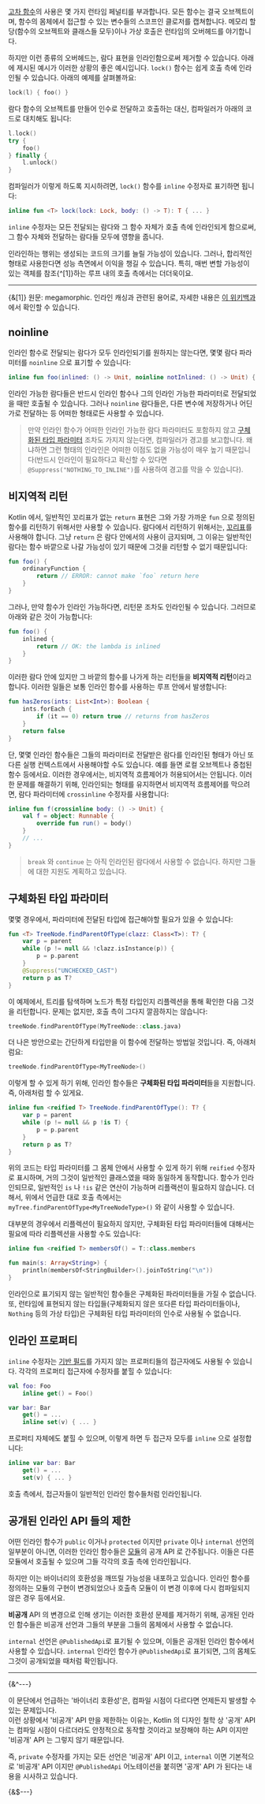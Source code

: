 [고차 함수](/docs/lambdas.md)의 사용은 몇 가지 런타임 페널티를 부과합니다.
모든 함수는 결국 오브젝트이며, 함수의 몸체에서 접근할 수 있는 변수들의 스코프인 클로저를 캡쳐합니다.
메모리 할당(함수의 오브젝트와 클래스들 모두)이나 가상 호출은 런타임의 오버헤드를 야기합니다.

하지만 이런 종류의 오버헤드는, 람다 표현을 인라인함으로써 제거할 수 있습니다.
아래에 제시된 예시가 이러한 상황의 좋은 예시입니다. `lock()` 함수는 쉽게 호출 측에 인라인될 수 있습니다.
아래의 예제를 살펴볼까요:

```kotlin
lock(l) { foo() }
```

람다 함수의 오브젝트를 만들어 인수로 전달하고 호출하는 대신, 컴파일러가 아래의 코드로 대치해도 됩니다:

```kotlin
l.lock()
try {
    foo()
} finally {
    l.unlock()
}
```

컴파일러가 이렇게 하도록 지시하려면, `lock()` 함수를  `inline` 수정자로 표기하면 됩니다:

```kotlin
inline fun <T> lock(lock: Lock, body: () -> T): T { ... }
```

`inline` 수정자는 모든 전달되는 람다와 그 함수 자체가 호출 측에 인라인되게 함으로써, 그 함수 자체와 전달하는 람다들 모두에 영향을 줍니다.

인라인하는 행위는 생성되는 코드의 크기를 늘릴 가능성이 있습니다. 
그러나, 합리적인 형태로 사용한다면 성능 측면에서 이익을 챙길 수 있습니다. 
특히, 매번 변할 가능성이 있는 객체를 참조{^[1]}하는 루프 내의 호출 측에서는 더더욱이요.

---
{&[1]} 원문: megamorphic. 인라인 캐싱과 관련된 용어로, 자세한 내용은 [이 위키백과](https://en.wikipedia.org/wiki/Inline_caching)에서 확인할 수 있습니다.


## noinline

인라인 함수로 전달되는 람다가 모두 인라인되기를 원하지는 않는다면, 몇몇 람다 파라미터를 `noinline` 으로 표기할 수 있습니다:

```kotlin
inline fun foo(inlined: () -> Unit, noinline notInlined: () -> Unit) { ... }
```

인라인 가능한 람다들은 반드시 인라인 함수나 그의 인라인 가능한 파라미터로 전달되었을 때만 호출될 수 있습니다.
그러나 `noinline` 람다들은, 다른 변수에 저장하거나 어딘가로 전달하는 등 어떠한 형태로든 사용할 수 있습니다.

> 만약 인라인 함수가 어떠한 인라인 가능한 람다 파라미터도 포함하지 않고 [구체화된 타입 파라미터](#구체화된-타입-파라미터) 조차도 가지지 않는다면,
> 컴파일러가 경고를 보고합니다. 왜냐하면 그런 형태의 인라인은 어떠한 이점도 없을 가능성이 매우 높기 때문입니다(반드시 인라인이 필요하다고 확신할 수 있다면 `@Suppress("NOTHING_TO_INLINE")`를 사용하여 경고를 막을 수 있습니다).

## 비지역적 리턴

Kotlin 에서, 일반적인 꼬리표가 없는 `return` 표현은 그와 가장 가까운 `fun` 으로 정의된 함수를 리턴하기 위해서만 사용할 수 있습니다.
람다에서 리턴하기 위해서는, [꼬리표](/docs/returns.md#꼬리표가-붙은-리턴)를 사용해야 합니다.
그냥 `return` 은 람다 안에서의 사용이 금지되며, 그 이유는 일반적인 람다는 함수 바깥으로 나갈 가능성이 있기 때문에 그것을 리턴할 수 없기 때문입니다:

```kotlin
fun foo() {
    ordinaryFunction {
        return // ERROR: cannot make `foo` return here
    }
}
```

그러나, 만약 함수가 인라인 가능하다면, 리턴문 조차도 인라인될 수 있습니다. 그러므로 아래와 같은 것이 가능합니다:

```kotlin
fun foo() {
    inlined {
        return // OK: the lambda is inlined
    }
}
```

이러한 람다 안에 있지만 그 바깥의 함수를 나가게 하는 리턴들을 **비지역적 리턴**이라고 합니다.
이러한 일들은 보통 인라인 함수를 사용하는 루프 안에서 발생합니다:

```kotlin
fun hasZeros(ints: List<Int>): Boolean {
    ints.forEach {
        if (it == 0) return true // returns from hasZeros
    }
    return false
}
```

단, 몇몇 인라인 함수들은 그들의 파라미터로 전달받은 람다를 인라인된 형태가 아닌 또다른 실행 컨텍스트에서 사용해야할 수도 있습니다.
예를 들면 로컬 오브젝트나 중첩된 함수 등에서요. 이러한 경우에서는, 비지역적 흐름제어가 허용되어서는 안됩니다.
이러한 문제를 해결하기 위해, 인라인되는 형태를 유지하면서 비지역적 흐름제어를 막으려면, 람다 파라미터에 `crossinline` 수정자를 사용합니다:

```kotlin
inline fun f(crossinline body: () -> Unit) {
    val f = object: Runnable {
        override fun run() = body()
    }
    // ...
}
```

> `break` 와 `continue` 는 아직 인라인된 람다에서 사용할 수 없습니다. 하지만 그들에 대한 지원도 계획하고 있습니다.

## 구체화된 타입 파라미터

몇몇 경우에서, 파라미터에 전달된 타입에 접근해야할 필요가 있을 수 있습니다:

```kotlin
fun <T> TreeNode.findParentOfType(clazz: Class<T>): T? {
    var p = parent
    while (p != null && !clazz.isInstance(p)) {
        p = p.parent
    }
    @Suppress("UNCHECKED_CAST")
    return p as T?
}
```

이 예제에서, 트리를 탐색하며 노드가 특정 타입인지 리플렉션을 통해 확인한 다음 그것을 리턴합니다.
문제는 없지만, 호출 측이 그다지 깔끔하지는 않습니다:

```kotlin
treeNode.findParentOfType(MyTreeNode::class.java)
```

더 나은 방안으로는 간단하게 타입만을 이 함수에 전달하는 방법일 것입니다. 즉, 아래처럼요:

```kotlin
treeNode.findParentOfType<MyTreeNode>()
```

이렇게 할 수 있게 하기 위해, 인라인 함수들은 **구체화된 타입 파라미터**들을 지원합니다.
즉, 아래처럼 할 수 있게요.

```kotlin
inline fun <reified T> TreeNode.findParentOfType(): T? {
    var p = parent
    while (p != null && p !is T) {
        p = p.parent
    }
    return p as T?
}
```

위의 코드는 타입 파라미터를 그 몸체 안에서 사용할 수 있게 하기 위해 `reified` 수정자로 표시하며, 거의 그것이 일반적인 클래스였을 때와 동일하게 동작합니다.
함수가 인라인되므로, 일반적인 `is` 나 `!is` 같은 연산이 가능하며 리플랙션이 필요하지 않습니다. 
더해서, 위에서 언급한 대로 호출 측에서는 `myTree.findParentOfType<MyTreeNodeType>()` 와 같이 사용할 수 있습니다.

대부분의 경우에서 리플렉션이 필요하지 않지만, 구체화된 타입 파라미터들에 대해서는 필요에 따라 리플렉션을 사용할 수도 있습니다:

```kotlin
inline fun <reified T> membersOf() = T::class.members

fun main(s: Array<String>) {
    println(membersOf<StringBuilder>().joinToString("\n"))
}
```

인라인으로 표기되지 않는 일반적인 함수들은 구체화된 파라미터들을 가질 수 없습니다.
또, 런타임에 표현되지 않는 타입들(구체화되지 않은 또다른 타입 파라미터들이나, `Nothing` 등의 가상 타입)은
구체화된 타입 파라미터의 인수로 사용될 수 없습니다.

## 인라인 프로퍼티

`inline` 수정자는 [기반 필드](/docs/properties.md#기반-필드)를 가지지 않는 프로퍼티들의 접근자에도 사용될 수 있습니다.
각각의 프로퍼티 접근자에 수정자를 붙힐 수 있습니다:

```kotlin
val foo: Foo
    inline get() = Foo()

var bar: Bar
    get() = ...
    inline set(v) { ... }
```

프로퍼티 자체에도 붙힐 수 있으며, 이렇게 하면 두 접근자 모두를 `inline` 으로 설정합니다:

```kotlin
inline var bar: Bar
    get() = ...
    set(v) { ... }
```

호출 측에서, 접근자들이 일반적인 인라인 함수들처럼 인라인됩니다.


## 공개된 인라인 API 들의 제한

어떤 인라인 함수가 `public` 이거나 `protected` 이지만 `private` 이나 `internal` 선언의 일부분이 아니면,
이러한 인라인 함수들은 [모듈](/docs/visibility-modifiers.md#모듈)의 공개 API 로 간주됩니다. 
이들은 다른 모듈에서 호출될 수 있으며 그들 각각의 호출 측에 인라인됩니다.

하지만 이는 바이너리의 호환성을 깨뜨릴 가능성을 내포하고 있습니다.
인라인 함수를 정의하는 모듈의 구현이 변경되었으나 호출측 모듈이 이 변경 이후에 다시 컴파일되지 않은 경우 등에서요.

**비공개** API 의 변경으로 인해 생기는 이러한 호환성 문제를 제거하기 위해, 공개된 인라인 함수들은 비공개 선언과 그들의 부분을 그들의 몸체에서 사용할 수 없습니다.

`internal` 선언은 `@PublishedApi`로 표기될 수 있으며, 이들은 공개된 인라인 함수에서 사용할 수 있습니다.
`internal` 인라인 함수가 `@PublishedApi`로 표기되면, 그의 몸체도 그것이 공개되었을 때처럼 확인됩니다.

---
{&^---}

이 문단에서 언급하는 '바이너리 호환성'은, 컴파일 시점이 다르다면 언제든지 발생할 수 있는 문제입니다.  
이런 상황에서 '비공개' API 만을 제한하는 이유는, Kotlin 의 디자인 철학 상 '공개' API는 컴파일 시점이 다르더라도 안정적으로 동작할 것이라고 보장해야 하는 API 이지만 '비공개' API 는 그렇지 않기 때문입니다.

즉, `private` 수정자를 가지는 모든 선언은 '비공개' API 이고, `internal` 이면 기본적으로 '비공개' API 이지만 `@PublishedApi` 어노테이션을 붙히면 '공개' API 가 된다는 내용을 시사하고 있습니다.

{&$---}
